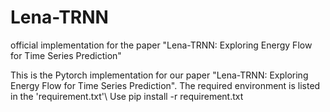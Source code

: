 # Lena-TRNN
official implementation for the paper "Lena-TRNN: Exploring Energy Flow for Time Series Prediction"

This is the Pytorch implementation for our paper "Lena-TRNN: Exploring Energy Flow for Time Series Prediction".
The required environment is listed in the 'requirement.txt'\\
Use  pip install -r requirement.txt
